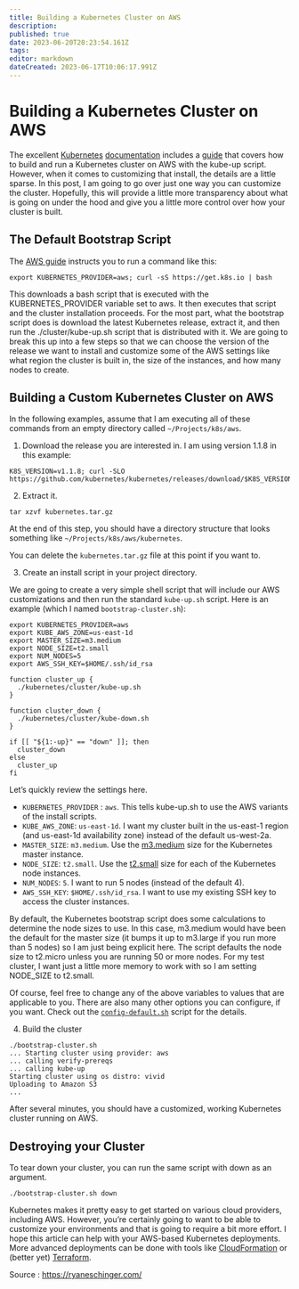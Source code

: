 ```yaml
---
title: Building a Kubernetes Cluster on AWS
description: 
published: true
date: 2023-06-20T20:23:54.161Z
tags: 
editor: markdown
dateCreated: 2023-06-17T10:06:17.991Z
---
```


# Building a Kubernetes Cluster on AWS

The excellent [Kubernetes](https://github.com/kubernetes/kubernetes) [documentation](http://kubernetes.io/docs/) includes a [guide](http://kubernetes.io/docs/getting-started-guides/aws/) that covers how to build and run a Kubernetes cluster on AWS with the kube-up script. However, when it comes to customizing that install, the details are a little sparse. In this post, I am going to go over just one way you can customize the cluster. Hopefully, this will provide a little more transparency about what is going on under the hood and give you a little more control over how your cluster is built.

## The Default Bootstrap Script
The [AWS guide](http://kubernetes.io/docs/getting-started-guides/aws/) instructs you to run a command like this:

```shell
export KUBERNETES_PROVIDER=aws; curl -sS https://get.k8s.io | bash
```

This downloads a bash script that is executed with the KUBERNETES_PROVIDER variable set to aws. It then executes that script and the cluster installation proceeds. For the most part, what the bootstrap script does is download the latest Kubernetes release, extract it, and then run the ./cluster/kube-up.sh script that is distributed with it. We are going to break this up into a few steps so that we can choose the version of the release we want to install and customize some of the AWS settings like what region the cluster is built in, the size of the instances, and how many nodes to create.

## Building a Custom Kubernetes Cluster on AWS
In the following examples, assume that I am executing all of these commands from an empty directory called `~/Projects/k8s/aws`.

1. Download the release you are interested in. I am using version 1.1.8 in this example:

```shell
K8S_VERSION=v1.1.8; curl -SLO https://github.com/kubernetes/kubernetes/releases/download/$K8S_VERSION/kubernetes.tar.gz
```

2. Extract it.

```shell
tar xzvf kubernetes.tar.gz
```

At the end of this step, you should have a directory structure that looks something like `~/Projects/k8s/aws/kubernetes`.

You can delete the `kubernetes.tar.gz` file at this point if you want to.

3. Create an install script in your project directory.

We are going to create a very simple shell script that will include our AWS customizations and then run the standard `kube-up.sh` script. Here is an example (which I named `bootstrap-cluster.sh`):

```shell
export KUBERNETES_PROVIDER=aws
export KUBE_AWS_ZONE=us-east-1d
export MASTER_SIZE=m3.medium
export NODE_SIZE=t2.small
export NUM_NODES=5
export AWS_SSH_KEY=$HOME/.ssh/id_rsa
   
function cluster_up {
  ./kubernetes/cluster/kube-up.sh
}
    
function cluster_down {
  ./kubernetes/cluster/kube-down.sh
}
    
if [[ "${1:-up}" == "down" ]]; then
  cluster_down
else
  cluster_up
fi
```

Let’s quickly review the settings here.

- `KUBERNETES_PROVIDER` : `aws`. This tells kube-up.sh to use the AWS variants of the install scripts.
- `KUBE_AWS_ZONE`: `us-east-1d`. I want my cluster built in the us-east-1 region (and us-east-1d availability zone) instead of the default us-west-2a.
- `MASTER_SIZE`: `m3.medium`. Use the [m3.medium](https://aws.amazon.com/ec2/instance-types/#M3) size for the Kubernetes master instance.
- `NODE_SIZE`: `t2.small`. Use the [t2.small](https://aws.amazon.com/ec2/instance-types/#t2) size for each of the Kubernetes node instances.
- `NUM_NODES`: `5`. I want to run 5 nodes (instead of the default 4).
- `AWS_SSH_KEY`: `$HOME/.ssh/id_rsa`. I want to use my existing SSH key to access the cluster instances.

By default, the Kubernetes bootstrap script does some calculations to determine the node sizes to use. In this case, m3.medium would have been the default for the master size (it bumps it up to m3.large if you run more than 5 nodes) so I am just being explicit here. The script defaults the node size to t2.micro unless you are running 50 or more nodes. For my test cluster, I want just a little more memory to work with so I am setting NODE_SIZE to t2.small.

Of course, feel free to change any of the above variables to values that are applicable to you. There are also many other options you can configure, if you want. Check out the [`config-default.sh`](https://github.com/kubernetes/kubernetes/blob/release-1.2/cluster/aws/config-default.sh) script for the details.

4. Build the cluster

```shell
./bootstrap-cluster.sh
... Starting cluster using provider: aws
... calling verify-prereqs
... calling kube-up
Starting cluster using os distro: vivid
Uploading to Amazon S3
...
```

After several minutes, you should have a customized, working Kubernetes cluster running on AWS.

## Destroying your Cluster
To tear down your cluster, you can run the same script with down as an argument.

```shell
./bootstrap-cluster.sh down
```

Kubernetes makes it pretty easy to get started on various cloud providers, including AWS. However, you’re certainly going to want to be able to customize your environments and that is going to require a bit more effort. I hope this article can help with your AWS-based Kubernetes deployments. More advanced deployments can be done with tools like [CloudFormation](https://aws.amazon.com/cloudformation/) or (better yet) [Terraform](https://www.terraform.io/).

Source : https://ryaneschinger.com/